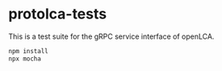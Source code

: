 # protolca-tests
This is a test suite for the gRPC service interface of openLCA.

```bash
npm install
npx mocha
```
